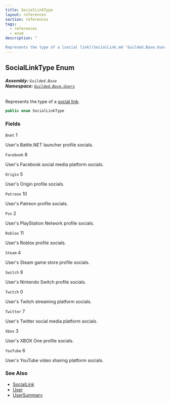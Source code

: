 ```yaml
---
title: SocialLinkType
layout: references
section: references
tags:
  - references
  - enum
description: "

Represents the type of a [social link](SocialLink.md 'Guilded.Base.Users.SocialLink')."
---
```


## SocialLinkType Enum
###### **Assembly:** `Guilded.Base`<br/>**Namespace:** [`Guilded.Base.Users`](Guilded.Base.Users.md 'Guilded.Base.Users')

Represents the type of a [social link](SocialLink.md 'Guilded.Base.Users.SocialLink').

```csharp
public enum SocialLinkType
```
### Fields

<a name='Guilded.Base.Users.SocialLinkType.Bnet'></a>

`Bnet` 1

User's Battle.NET launcher profile socials.

<a name='Guilded.Base.Users.SocialLinkType.Facebook'></a>

`Facebook` 8

User's Facebook social media platform socials.

<a name='Guilded.Base.Users.SocialLinkType.Origin'></a>

`Origin` 5

User's Origin profile socials.

<a name='Guilded.Base.Users.SocialLinkType.Patreon'></a>

`Patreon` 10

User's Patreon profile socials.

<a name='Guilded.Base.Users.SocialLinkType.Psn'></a>

`Psn` 2

User's PlayStation Network profile socials.

<a name='Guilded.Base.Users.SocialLinkType.Roblox'></a>

`Roblox` 11

User's Roblox profile socials.

<a name='Guilded.Base.Users.SocialLinkType.Steam'></a>

`Steam` 4

User's Steam game store profile socials.

<a name='Guilded.Base.Users.SocialLinkType.Switch'></a>

`Switch` 9

User's Nintendo Switch profile socials.

<a name='Guilded.Base.Users.SocialLinkType.Twitch'></a>

`Twitch` 0

User's Twitch streaming platform socials.

<a name='Guilded.Base.Users.SocialLinkType.Twitter'></a>

`Twitter` 7

User's Twitter social media platform socials.

<a name='Guilded.Base.Users.SocialLinkType.Xbox'></a>

`Xbox` 3

User's XBOX One profile socials.

<a name='Guilded.Base.Users.SocialLinkType.YouTube'></a>

`YouTube` 6

User's YouTube video sharing platform socials.

### See Also
- [SocialLink](SocialLink.md 'Guilded.Base.Users.SocialLink')
- [User](User.md 'Guilded.Base.Users.User')
- [UserSummary](UserSummary.md 'Guilded.Base.Users.UserSummary')